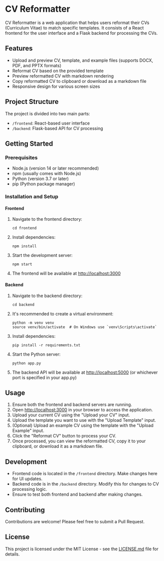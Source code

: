 # CV Reformatter

CV Reformatter is a web application that helps users reformat their CVs (Curriculum Vitae) to match specific templates. It consists of a React frontend for the user interface and a Flask backend for processing the CVs.

## Features

- Upload and preview CV, template, and example files (supports DOCX, PDF, and PPTX formats)
- Reformat CV based on the provided template
- Preview reformatted CV with markdown rendering
- Copy reformatted CV to clipboard or download as a markdown file
- Responsive design for various screen sizes

## Project Structure

The project is divided into two main parts:

- `/frontend`: React-based user interface
- `/backend`: Flask-based API for CV processing

## Getting Started

### Prerequisites

- Node.js (version 14 or later recommended)
- npm (usually comes with Node.js)
- Python (version 3.7 or later)
- pip (Python package manager)

### Installation and Setup

#### Frontend

1. Navigate to the frontend directory:
   ```
   cd frontend
   ```

2. Install dependencies:
   ```
   npm install
   ```

3. Start the development server:
   ```
   npm start
   ```

4. The frontend will be available at [http://localhost:3000](http://localhost:3000)

#### Backend

1. Navigate to the backend directory:
   ```
   cd backend
   ```

2. It's recommended to create a virtual environment:
   ```
   python -m venv venv
   source venv/bin/activate  # On Windows use `venv\Scripts\activate`
   ```

3. Install dependencies:
   ```
   pip install -r requirements.txt
   ```

4. Start the Python server:
   ```
   python app.py
   ```

5. The backend API will be available at [http://localhost:5000](http://localhost:5000) (or whichever port is specified in your app.py)

## Usage

1. Ensure both the frontend and backend servers are running.
2. Open [http://localhost:3000](http://localhost:3000) in your browser to access the application.
3. Upload your current CV using the "Upload your CV" input.
4. Upload the template you want to use with the "Upload Template" input.
5. (Optional) Upload an example CV using the template with the "Upload Example" input.
6. Click the "Reformat CV" button to process your CV.
7. Once processed, you can view the reformatted CV, copy it to your clipboard, or download it as a markdown file.

## Development

- Frontend code is located in the `/frontend` directory. Make changes here for UI updates.
- Backend code is in the `/backend` directory. Modify this for changes to CV processing logic.
- Ensure to test both frontend and backend after making changes.

## Contributing

Contributions are welcome! Please feel free to submit a Pull Request.

## License

This project is licensed under the MIT License - see the [LICENSE.md](LICENSE.md) file for details.
